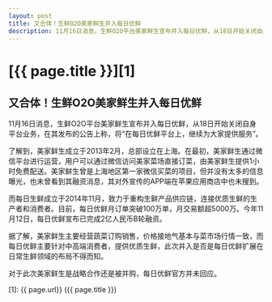 ```yaml
---
layout: post
title: 又合体！生鲜O2O美家鲜生并入每日优鲜
description: 11月16日消息，生鲜O2O平台美家鲜生宣布并入每日优鲜，从18日开始关闭自身平台业务，在其发布的公告上称，将“在每日优鲜平台上，继续为大家提供服务”。
---
```

# [{{ page.title }}][1]

## 又合体！生鲜O2O美家鲜生并入每日优鲜

11月16日消息，生鲜O2O平台美家鲜生宣布并入每日优鲜，从18日开始关闭自身平台业务，在其发布的公告上称，将“在每日优鲜平台上，继续为大家提供服务”。

了解到，美家鲜生成立于2013年2月，总部设立在上海。在最初，美家鲜生通过微信平台进行运营，用户可以通过微信访问美家菜场直接订菜，由美家鲜生提供1小时免费配送。美家鲜生曾是上海地区第一家微信买菜的项目，但并没有太多的信息曝光，也未曾看到其融资消息，其对外宣传的APP端在苹果应用商店中也未搜到。

而每日生鲜成立于2014年11月，致力于重构生鲜产品供应链，连接优质生鲜的生产者和消费者。目前，每日优鲜月订单突破100万单，月交易额超5000万。今年11月12日，每日优鲜宣布已完成2亿人民币B轮融资。

据了解，美家鲜生主要经营蔬菜订购销售，价格接地气基本与菜市场行情一致，而每日优鲜主要针对中高端消费者，提供优质生鲜，此次并入是否是每日优鲜扩展在日常生鲜领域的布局不得而知。

对于此次美家鲜生是战略合作还是被并购，每日优鲜官方并未回应。

[1]: {{ page.url}} ({{ page.title }})
